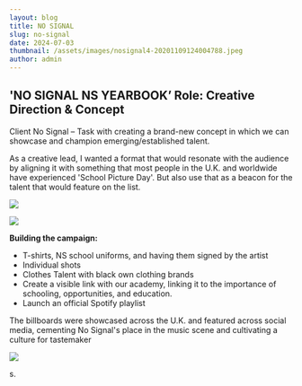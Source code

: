 ```yaml
---
layout: blog
title: NO SIGNAL
slug: no-signal
date: 2024-07-03
thumbnail: /assets/images/nosignal4-20201109124004788.jpeg
author: admin
---
```

## 'NO SIGNAL NS YEARBOOK’ Role: Creative Direction & Concept



Client No Signal – Task with creating a brand-new concept in which we can showcase and champion emerging/established talent.

As a creative lead, I wanted a format that would resonate with the audience by aligning it with something that most people in the U.K. and worldwide have experienced 'School Picture Day'. But also use that as a beacon for the talent that would feature on the list.

![](/assets/images/dscf0095-1-.jpg)



![](/assets/images/pa-salieu-1739-copy-1-1-.jpg)

**Building the campaign:**

* T-shirts, NS school uniforms, and having them signed by the artist
* Individual shots
* Clothes Talent with black own clothing brands
* Create a visible link with our academy, linking it to the importance of schooling, opportunities, and education.
* Launch an official Spotify playlist

The billboards were showcased across the U.K. and featured across social media, cementing No Signal's place in the music scene and cultivating a culture for tastemaker

![](/assets/images/bts-of-me-meeting-no-signal-.jpg)

s.

